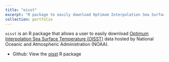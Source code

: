 ```yaml
---
title: "oisst"
excerpt: "R package to easily download Optimum Interpolation Sea Surface Temperature from NOAA" (OISST)](https://www.ncei.noaa.gov/products/optimum-interpolation-sst) data<br/><img src='/images/oisst-250px.png'>"
collection: portfolio
---
```


`oisst` is an R package that allows a user to easily download  [Optimum Interpolation Sea Surface Temperature (OISST)](https://www.ncei.noaa.gov/products/optimum-interpolation-sst) data hosted by National Oceanic and Atmospheric Administration (NOAA).

* Github: View the [oisst](https://github.com/NOAA-EDAB/oisst?tab=readme-ov-file#oisst) R package